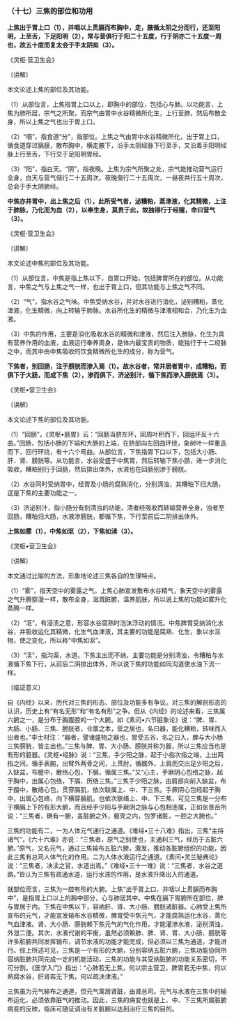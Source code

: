 ### （十七）三焦的部位和功用

**上焦出于胃上口（1），并咽以上贯膈而布胸中，走，腋循太阴之分而行，还至阳明，上至舌，下足阳明（2），常与营俱行于阳二十五度，行于阴亦二十五度一周也，故五十度而复太会于手太阴矣（3）。**

​《灵枢·营卫生会》

〔讲解〕

本文论述上焦的部位及其功能。

（1）从部位言，上焦指胃上口以上，即胸中的部位，包括心与肺。以功能言，上焦为肺所居，宗气之所聚，而宗气由胃中水谷精微所化生，上行至肺，然后布散全身，所以上焦之气也出于胃上口。

（2）“咽”，指食道“分”，指部位。上焦之气由胃中水谷精微所化，出于胃上口，循食道穿过膈膜，散布胸中，横走腋下，沿手太阴经脉下行至手，又沿着手阳明经脉上行至舌，下行交于足阳明胃经。

（3）“阳”，指白天。“阴”，指夜晚。上焦为宗气所聚之处，宗气能推动营气运行全身，白天与营气偕行二十五周次，夜晚偕行二十五周次，一昼夜共行五十周次，总会于手太阴肺经。

**中焦亦并胃中，出上焦之后（1），此所受气者，泌糟粕，蒸津液，化其精微，上注于肺脉，乃化而为血（2），以奉生身，莫贵于此，故独得行于经隧，命曰营气（3）。**

​《灵枢·营卫生会》

〔讲解〕

本文论述中焦的部位及其功能。

（1）从部位言，中焦是指上焦以下，自胃口开始，包括脾胃所在的部位。从功能言，中焦之气与上焦之气一样，也出于胃上口，但其功能与上焦之气不同。

（2）“气”，指水谷之气味。中焦受纳水谷，并对水谷进行消化，泌别糟粕，蒸化津液，化生精微，向上转输于肺脉。水谷所化生的精微与津液相和合，乃化生为血液。

（3）中焦的作用，主要是消化吸收水谷的精微和津液，然后注入肺脉，化生为具有营养作用的血液，血液运行奉养周身，是体内最宝贵的物质，能独行于十二经脉之中，而其中由中焦吸收的饮食精微所化生的成分，称为营气。

**下焦者，别回肠，注于膀胱而渗入焉（1）。故水谷者，常并居者胃中，成糟粕，而俱下于大肠，而成下焦（2），渗而俱下，济泌别汁，循下焦而渗入膀胱焉（3）。**

​《灵枢•营卫生会》

〔讲解〕

本文论述下焦的部位及其功能。

（1）“回肠”，《灵枢•肠胃》云：“回肠当脐左环，回周叶积而下，回运环反十六曲。”回肠，包括小肠的下端和大肠的上端，在脐部向左回曲环绕，象树叶一样重迭而下，回行环绕，有十六个弯曲。从部位言，下焦指胃下口以下，包括大小肠、肝、肾、膀胱等。从功能言，水谷受盛于中焦胃，然后转输下焦小肠，进一步消化吸收，糟粕别行于回肠，然后排出体外，水液也在回肠别渗于膀胱。

（2）水谷同时受纳胃中，经胃及小肠的腐熟消化，分别清浊，其糟粕下归大肠，这是下焦的主要功能之一。

（3）济泌别汁，指小肠分有别清浊的功能，清者经吸收而转输营养全身，浊者至回肠，糟粕归大肠，水液渗膀胱，都循下焦，下行至前后二阴排出体外。

**上焦如雾（1），中焦如沤（2），下焦如渎（3）。**

​《灵枢•营卫生会》

〔讲解〕

本文通过比喻的方法，形象地论述三焦各自的生理特点。

（1）“雾”，指天空中的雾露之气。上焦心肺宣发敷布水谷精气，象天空中的雾露之气升腾猕漫一样，散布全身，滋溉脏腑，温养肌肤，所以说上焦的功能如雾升化蒸腾一样。

（2）“沤”，有浸渍之意，形容水谷腐熟时泡沫浮动的情况。中焦脾胃受纳消化水谷，并吸收运化其精微，化生气血津液，其主要的功能是腐熟、化生，象以水沤物，使之变化，所以称“中焦如沤”。

（3）“渎”，指沟渠，水道。下焦主出而不纳，主要功能是分别清浊，令糟粕与水液循下焦下行，从前后二阴排出体外，所以说下焦的功能如同沟道使水浊下流一样。

〔临证意义〕

自《内经》以来，历代对三焦的形态、部位及功能多有争议。对三焦的解剖形态的认识，历史上有“有名无形”和“有名有形”之争。但从《内经》的论述来看，三焦属六腑之一，是分布于胸腹腔的一个大腑。如《素问•六节脏象论》说：“脾、胃、大肠、小肠、三焦、膀胱者，仓廪之本，营之居也，名曰器，能化糟粕，转味而入出者也。”李士材注：“器者，譬诸盛物之器也，胃受五谷，名之曰入，脾与大小肠三焦膀胱，皆主出也。”三焦与脾、胃、大小肠、膀胱并称为器，所以三焦应当也是有形的脏器。《灵枢•经脉》说：“三焦，手少阳之脉，起于小指次指之端，上出两指之间，循手表腕，出臂外两骨之间，上贯肘，循臑外，上肩而交出足少阳之后，入缺盆，布膻中，散络心包，下膈，循属三焦。”又“心主，手厥阴心包络之脉，起于胸中，出属心包络，下膈、历络三焦。”三焦手少阳之脉，由肩部向前入缺盆，布于膻中，散络心包，贯穿膈肌，依次联属上、中、下三焦。手厥阴心包经起于胸中，出属心包络，向下横穿膈肌，也依次联络上、中、下三焦，可见三焦是一分布于横膈上下的有形大腑，而且经手少阳与手厥阴之脉与心包相连属，正如张景岳所说：“三焦者，确有一腑，盖脏腑之外，躯壳之内，包罗诸脏，一腔之大腑也。”

三焦的功能有二，一为人体元气通行之通道。《难经•三十八难》指出，三焦“主持诸气”，《六十六难》亦说：“三焦者，原气之别使也，主通利三气，经历于五脏六腑。”原气，又名元气，通过三焦输布五脏六腑，激发，推动各脏腑组织的功能，因此三焦有总司人体气化的作用。二为人体水液运行之通道。《素问•灵兰秘典论》说：“三焦者，决渎之官，水道出焉。”《难经•三十一难》说：“三焦者，水谷之道路。”皆认为三焦有疏通水道，运行水液的作用，是水液升降出入的通道。

就部位而言，三焦为一腔有形的大腑。上焦“出于胃上口，并咽以上贯膈而布胸中”，是指胃上口以上的胸中部分，心与肺居其中。中焦在膈下胃腑所在部位，脾与胃居于内。下焦在中焦以下，容纳肝、肾、大小肠、膀胱诸脏器。心肺受上焦所宣布的元气，才能宣发输布水谷精微，脾胃受中焦元气，才能腐熟运化水谷，蒸化气血津液。肾、大小肠、膀胱赖下焦元气的气化作用，才能灌渗水液，泌别清浊，外泄二便。其次，水液代谢的平衡，虽然必须赖肺、脾、肾、胃、大小肠、膀胱等许多脏腑共同发挥输布，调节水液的功能才能完成，但必须以三焦为通道，才能进行。综上所述可见，三焦是一个有形的大腑，分别容纳五脏六腑，三焦功能协同所容纳脏腑共同完成一定的机能活动，三焦的功能与其受纳脏腑的功能关系密切，不可分割。《医学入门》指出：“心肺若无上焦，何以宗主营卫，脾胃若无中焦，何以熟腐水谷，肝肾若无下焦，何以疏决津液。”

三焦虽为元气输布之通道，但元气寓居肾脏，由肾总司。元气与水液在三焦中的输布运化，必须依靠脏气的推动。因此，三焦的病变也就是上、中、下三焦所属脏腑病变的反映，临床可随证调治有关脏腑以达到治疗三焦的目的。

